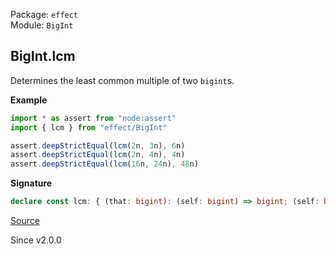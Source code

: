Package: `effect`<br />
Module: `BigInt`<br />

## BigInt.lcm

Determines the least common multiple of two `bigint`s.

**Example**

```ts
import * as assert from "node:assert"
import { lcm } from "effect/BigInt"

assert.deepStrictEqual(lcm(2n, 3n), 6n)
assert.deepStrictEqual(lcm(2n, 4n), 4n)
assert.deepStrictEqual(lcm(16n, 24n), 48n)
```

**Signature**

```ts
declare const lcm: { (that: bigint): (self: bigint) => bigint; (self: bigint, that: bigint): bigint; }
```

[Source](https://github.com/Effect-TS/effect/tree/main/packages/effect/src/BigInt.ts#L452)

Since v2.0.0